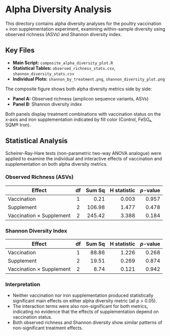 # Alpha Diversity Analysis

This directory contains alpha diversity analyses for the poultry vaccination × iron supplementation experiment, examining within-sample diversity using observed richness (ASVs) and Shannon diversity index.

## Key Files

* **Main Script:** `composite_alpha_diversity_plot.R`
* **Statistical Tables:** `observed_richness_stats.csv`, `shannon_diversity_stats.csv`
* **Individual Plots:** `shannon_by_treatment.png`, `shannon_diversity_plot.png`

The composite figure shows both alpha diversity metrics side by side:
- **Panel A:** Observed richness (amplicon sequence variants, ASVs)  
- **Panel B:** Shannon diversity index

Both panels display treatment combinations with vaccination status on the x-axis and iron supplementation indicated by fill color (Control, FeSO₄, SQM® Iron).

## Statistical Analysis

Scheirer-Ray-Hare tests (non-parametric two-way ANOVA analogue) were applied to examine the individual and interactive effects of vaccination and supplementation on both alpha diversity metrics.

### Observed Richness (ASVs)

| Effect | df | Sum Sq | H statistic | *p*-value |
|--------|:--:|-------:|------------:|-----------:|
| Vaccination | 1 | 0.21 | 0.003 | 0.957 |
| Supplement  | 2 | 106.98 | 1.477 | 0.478 |
| Vaccination × Supplement | 2 | 245.42 | 3.388 | 0.184 |

### Shannon Diversity Index

| Effect | df | Sum Sq | H statistic | *p*-value |
|--------|:--:|-------:|------------:|-----------:|
| Vaccination | 1 | 88.86 | 1.226 | 0.268 |
| Supplement  | 2 | 19.51 | 0.269 | 0.874 |
| Vaccination × Supplement | 2 | 8.74 | 0.121 | 0.942 |

### Interpretation

* Neither vaccination nor iron supplementation produced statistically significant main effects on either alpha diversity metric (all *p* > 0.05).
* The interaction terms were also non-significant for both metrics, indicating no evidence that the effects of supplementation depend on vaccination status.
* Both observed richness and Shannon diversity show similar patterns of non-significant treatment effects.
